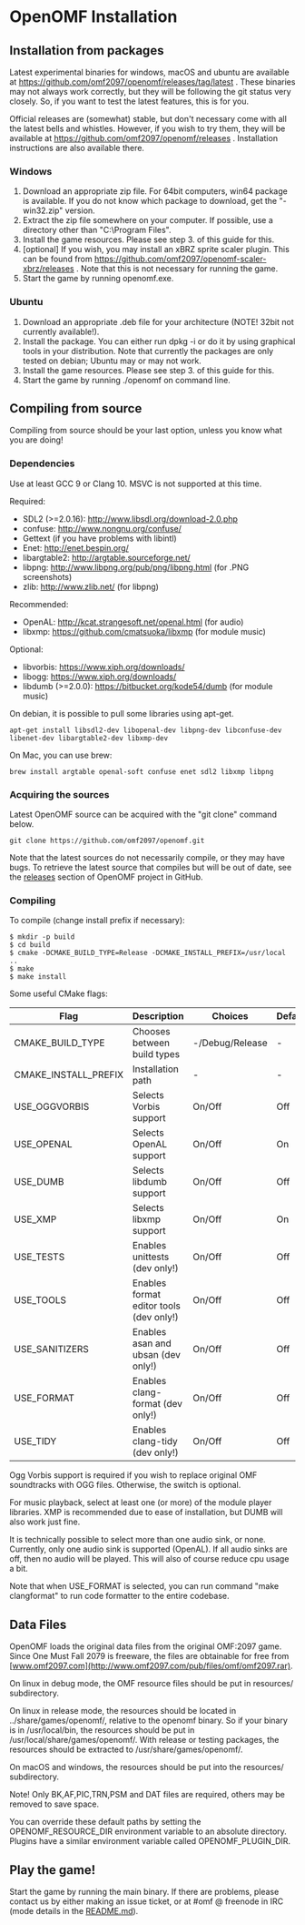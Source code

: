# OpenOMF Installation

## Installation from packages

Latest experimental binaries for windows, macOS and ubuntu are available at
https://github.com/omf2097/openomf/releases/tag/latest . These binaries may
not always work correctly, but they will be following the git status very 
closely. So, if you want to test the latest features, this is for you.

Official releases are (somewhat) stable, but don't necessary come with all 
the latest bells and whistles. However, if you wish to try them, they will
be available at https://github.com/omf2097/openomf/releases . Installation
instructions are also available there.

### Windows

1. Download an appropriate zip file. For 64bit computers, win64 package is available.
   If you do not know which package to download, get the "-win32.zip" version.
2. Extract the zip file somewhere on your computer. If possible, use a directory other
   than "C:\Program Files".
3. Install the game resources. Please see step 3. of this guide for this.
4. [optional] If you wish, you may install an xBRZ sprite scaler plugin.
   This can be found from https://github.com/omf2097/openomf-scaler-xbrz/releases .
   Note that this is not necessary for running the game.
5. Start the game by running openomf.exe.

### Ubuntu

1. Download an appropriate .deb file for your architecture (NOTE! 32bit not currently available!).
2. Install the package. You can either run dpkg -i <packagefile> or do it by using graphical tools
   in your distribution. Note that currently the packages are only tested on debian; Ubuntu may or
   may not work.
3. Install the game resources. Please see step 3. of this guide for this.
4. Start the game by running ./openomf on command line.

## Compiling from source

Compiling from source should be your last option, unless you know what you are doing!

### Dependencies

Use at least GCC 9 or Clang 10. MSVC is not supported at this time.

Required:
* SDL2 (>=2.0.16): http://www.libsdl.org/download-2.0.php
* confuse: http://www.nongnu.org/confuse/
* Gettext (if you have problems with libintl)
* Enet: http://enet.bespin.org/
* libargtable2: http://argtable.sourceforge.net/
* libpng: http://www.libpng.org/pub/png/libpng.html (for .PNG screenshots)
* zlib: http://www.zlib.net/ (for libpng)

Recommended:
* OpenAL: http://kcat.strangesoft.net/openal.html (for audio)
* libxmp: https://github.com/cmatsuoka/libxmp (for module music)

Optional:
* libvorbis: https://www.xiph.org/downloads/
* libogg: https://www.xiph.org/downloads/
* libdumb (>=2.0.0): https://bitbucket.org/kode54/dumb (for module music)


On debian, it is possible to pull some libraries using apt-get.
```
apt-get install libsdl2-dev libopenal-dev libpng-dev libconfuse-dev libenet-dev libargtable2-dev libxmp-dev
```

On Mac, you can use brew:
```
brew install argtable openal-soft confuse enet sdl2 libxmp libpng
```

### Acquiring the sources

Latest OpenOMF source can be acquired with the "git clone" command below.

```
git clone https://github.com/omf2097/openomf.git
```

Note that the latest sources do not necessarily compile, or they may have bugs. To retrieve 
the latest source that compiles but will be out of date, see the 
[releases](https://github.com/omf2097/openomf/releases) section of OpenOMF project in GitHub.

### Compiling

To compile (change install prefix if necessary):

```
$ mkdir -p build
$ cd build
$ cmake -DCMAKE_BUILD_TYPE=Release -DCMAKE_INSTALL_PREFIX=/usr/local ..
$ make
$ make install
```

Some useful CMake flags:

| Flag                 | Description                             | Choices         | Default |
|----------------------|-----------------------------------------|-----------------|---------|
| CMAKE_BUILD_TYPE     | Chooses between build types             | -/Debug/Release | -       |
| CMAKE_INSTALL_PREFIX | Installation path                       | -               | -       |
| USE_OGGVORBIS        | Selects Vorbis support                  | On/Off          | Off     |
| USE_OPENAL           | Selects OpenAL support                  | On/Off          | On      |
| USE_DUMB             | Selects libdumb support                 | On/Off          | Off     |
| USE_XMP              | Selects libxmp support                  | On/Off          | On      |
| USE_TESTS            | Enables unittests (dev only!)           | On/Off          | Off     |
| USE_TOOLS            | Enables format editor tools (dev only!) | On/Off          | Off     |
| USE_SANITIZERS       | Enables asan and ubsan (dev only!)      | On/Off          | Off     |
| USE_FORMAT           | Enables clang-format (dev only!)        | On/Off          | Off     |
| USE_TIDY             | Enables clang-tidy (dev only!)          | On/Off          | Off     |

Ogg Vorbis support is required if you wish to replace original OMF soundtracks with OGG files.
Otherwise, the switch is optional.

For music playback, select at least one (or more) of the module player libraries. 
XMP is recommended due to ease of installation, but DUMB will also work just fine.

It is technically possible to select more than one audio sink, or none. Currently, only one
audio sink is supported (OpenAL). If all audio sinks are off, then no audio will be played.
This will also of course reduce cpu usage a bit.

Note that when USE_FORMAT is selected, you can run command "make clangformat" to run code
formatter to the entire codebase.

## Data Files

OpenOMF loads the original data files from the original OMF:2097 game.
Since One Must Fall 2079 is freeware, the files are obtainable for free from
[www.omf2097.com](http://www.omf2097.com/pub/files/omf/omf2097.rar).

On linux in debug mode, the OMF resource files should be put in resources/ subdirectory.

On linux in release mode, the resources should be located in ../share/games/openomf/,
relative to the openomf binary. So if your binary is in /usr/local/bin, the resources should
be put in /usr/local/share/games/openomf/. With release or testing packages,
the resources should be extracted to /usr/share/games/openomf/.

On macOS and windows, the resources should be put into the resources/ subdirectory.

Note! Only BK,AF,PIC,TRN,PSM and DAT files are required, others may be removed to save space.

You can override these default paths by setting the OPENOMF_RESOURCE_DIR environment
variable to an absolute directory. Plugins have a similar environment variable called
OPENOMF_PLUGIN_DIR.

## Play the game!

Start the game by running the main binary. If there are problems, please contact us by either
making an issue ticket, or at #omf @ freenode in IRC (mode details in the
[README.md](https://github.com/omf2097/openomf/blob/master/README.md)).
